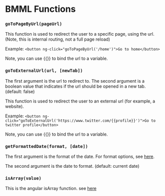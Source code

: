 # BMML Functions

### `goToPageByUrl(pageUrl)`
This function is used to redirect the user to a specific page, using the url.
(Note, this is internal routing, not a full page reload)

Example:
```<button ng-click="goToPageByUrl('/home')">Go to home</button>```

Note, you can use {{}} to bind the url to a variable.


### `goToExternalUrl(url, [newTab])`

The first argument is the url to redirect to. The second argument is a boolean value that indicates if the url should be opened in a new tab. (default: false)

This function is used to redirect the user to an external url (for example, a website).

Example:
```<button ng-click="goToExternalUrl('https://www.twitter.com/{{profile}}')">Go to twitter profile</button>```

Note, you can use {{}} to bind the url to a variable.


### `getFormattedDate(format, [date])`

The first argument is the format of the date. For format options, see [here](https://docs.angularjs.org/api/ng/filter/date).

 The second argument is the date to format. (default: current date)


 ### `isArray(value)`

 This is the angular isArray function. see [here](https://docs.angularjs.org/api/ng/function/angular.isArray)

